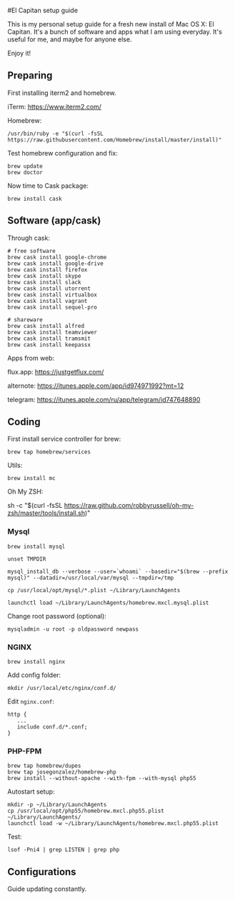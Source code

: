 #El Capitan setup guide

This is my personal setup guide for a fresh new install of Mac OS X: El Capitan. It's a bunch of software and apps what I am using everyday. It's useful for me, and maybe for anyone else.

Enjoy it! 

## Preparing

First installing iterm2 and homebrew.

iTerm: 
https://www.iterm2.com/

Homebrew:

    /usr/bin/ruby -e "$(curl -fsSL https://raw.githubusercontent.com/Homebrew/install/master/install)"
    
Test homebrew configuration and fix:
    
    brew update
    brew doctor

Now time to Cask package:

    brew install cask

## Software (app/cask)

Through cask: 

    # free software
    brew cask install google-chrome
    brew cask install google-drive
    brew cask install firefox
    brew cask install skype
    brew cask install slack
    brew cask install utorrent
    brew cask install virtualbox
    brew cask install vagrant
    brew cask install sequel-pro
    
    # shareware 
    brew cask install alfred
    brew cask install teamviewer
    brew cask install tramsmit
    brew cask install keepassx

Apps from web:

flux.app: https://justgetflux.com/

alternote: https://itunes.apple.com/app/id974971992?mt=12

telegram: https://itunes.apple.com/ru/app/telegram/id747648890
    
## Coding

First install service controller for brew:

    brew tap homebrew/services
    
Utils:

    brew install mc
  
Oh My ZSH: 
   
   sh -c "$(curl -fsSL https://raw.github.com/robbyrussell/oh-my-zsh/master/tools/install.sh)"
    
### Mysql
   
   
    brew install mysql
   
    unset TMPDIR

    mysql_install_db --verbose --user=`whoami` --basedir="$(brew --prefix mysql)" --datadir=/usr/local/var/mysql --tmpdir=/tmp
    
    cp /usr/local/opt/mysql/*.plist ~/Library/LaunchAgents
    
    launchctl load ~/Library/LaunchAgents/homebrew.mxcl.mysql.plist
    
Change root password (optional):
   
    mysqladmin -u root -p oldpassword newpass
    
### NGINX

    brew install nginx

Add config folder: 

    mkdir /usr/local/etc/nginx/conf.d/
    
Edit `nginx.conf`:

    http {
       ...
       include conf.d/*.conf;
    }

### PHP-FPM

    brew tap homebrew/dupes
    brew tap josegonzalez/homebrew-php
    brew install --without-apache --with-fpm --with-mysql php55

Autostart setup:
   
    mkdir -p ~/Library/LaunchAgents
    cp /usr/local/opt/php55/homebrew.mxcl.php55.plist ~/Library/LaunchAgents/
    launchctl load -w ~/Library/LaunchAgents/homebrew.mxcl.php55.plist

Test: 

    lsof -Pni4 | grep LISTEN | grep php
## Configurations 


Guide updating constantly.
